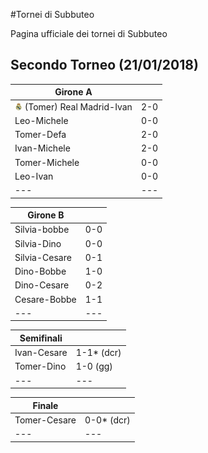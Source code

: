 #Tornei di Subbuteo

Pagina ufficiale dei tornei di Subbuteo


## Secondo Torneo (21/01/2018)

| Girone A | |
|---|---|
| <img src="/thumb/real.png" width="12"> (Tomer) Real Madrid-Ivan    | 2-0 |
| Leo-Michele   | 0-0 |
| Tomer-Defa    | 2-0 |
| Ivan-Michele  | 2-0 |
| Tomer-Michele | 0-0 |
| Leo-Ivan      | 0-0 |
|---|---| 


| Girone B | |
|---|---|
| Silvia-bobbe   | 0-0 |
| Silvia-Dino    | 0-0 |
| Silvia-Cesare  | 0-1 |	
| Dino-Bobbe     | 1-0 |
| Dino-Cesare    | 0-2 |
| Cesare-Bobbe   | 1-1 |
|---|---| 

| Semifinali | |
|---|---|
| Ivan-Cesare | 1-1* (dcr) |
| Tomer-Dino  | 1-0 (gg)  |
|---|---|

| Finale | |
|---|---|
| Tomer-Cesare | 0-0* (dcr) |
|---|---|


